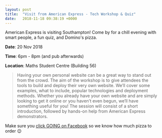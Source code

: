 ```yaml
---
layout: post
title:  "Visit from American Express - Tech Workshop & Quiz"
date:   2018-11-18 09:38:19 +0000
---
```


American Express is visiting Southampton! Come by for a chill evening with smart people, a fun quiz, and Domino's pizza.

**Date**: 20 Nov 2018

**Time**: 6pm - 8pm (and pub afterwards)

**Location**: Maths Student Centre (Building 56)

> Having your own personal website can be a great way to stand out from the crowd. The aim of the workshop is to give attendees the tools to build and deploy their very own website. We’ll cover some examples, what to include, popular technologies and deployment methods. Whether you already have your own website and are simply looking to get it online or you haven’t even begun, we’ll have something useful for you! The session will consist of a short introduction, followed by hands-on help from American Express demonstrators.

Make sure you [click GOING on Facebook](https://www.facebook.com/events/261663731364713/?ti=icl) so we know how much pizza to order 😉